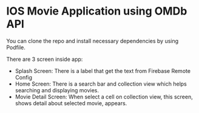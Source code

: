 # IOS Movie Application using OMDb API

You can clone the repo and install necessary dependencies by using Podfile.

There are 3 screen inside app: 

- Splash Screen: There is a label that get the text from Firebase Remote Config
- Home Screen: There is a search bar and collection view which helps searching and displaying movies. 
- Movie Detail Screen: When select a cell on collection view, this screen, shows detail about selected movie, appears.
